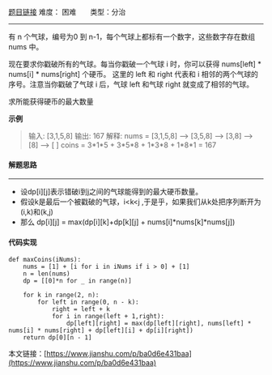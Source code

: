 [题目链接](https://leetcode-cn.com/problems/burst-balloons/description/)
难度： 困难          &nbsp;&nbsp;&nbsp;&nbsp;&nbsp;&nbsp;类型：分治
***
有 n 个气球，编号为0 到 n-1，每个气球上都标有一个数字，这些数字存在数组 nums 中。

现在要求你戳破所有的气球。每当你戳破一个气球 i 时，你可以获得 nums[left] * nums[i] * nums[right] 个硬币。 这里的 left 和 right 代表和 i 相邻的两个气球的序号。注意当你戳破了气球 i 后，气球 left 和气球 right 就变成了相邻的气球。

求所能获得硬币的最大数量

**示例**
>输入: [3,1,5,8]
输出: 167 
解释: 
nums = [3,1,5,8] --> [3,5,8] --> [3,8] --> [8] --> [ ]
coins =  3\*1\*5      +  3\*5\*8    +  1\*3\*8      + 1\*8\*1   = 167
     
#### 解题思路
***
- 设dp[i][j]表示错破i到j之间的气球能得到的最大硬币数量。
- 假设k是最后一个被戳破的气球，i<k<j ,于是乎，如果我们从k处把序列断开为(i,k)和(k,j) 
- 那么 dp[i][j] = max(dp[i][k]+dp[k][j] + nums[i]\*nums[k]\*nums[j])

#### 代码实现
```
def maxCoins(iNums):
    nums = [1] + [i for i in iNums if i > 0] + [1]
    n = len(nums)
    dp = [[0]*n for _ in range(n)]

    for k in range(2, n):
        for left in range(0, n - k):
            right = left + k
            for i in range(left + 1,right):
                dp[left][right] = max(dp[left][right], nums[left] * nums[i] * nums[right] + dp[left][i] + dp[i][right])
    return dp[0][n - 1]
```

本文链接：[https://www.jianshu.com/p/ba0d6e431baa](https://www.jianshu.com/p/ba0d6e431baa)
